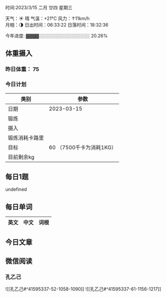 

时间:2023/3/15 二月 廿四 星期三

天气：☀️   晴 气温：+21°C 风力：↑11km/h  
月相：🌗 日出时间：06:33:22 日落时间：18:32:36

今年进度: ▓▓▓▓░░░░░░░░░░░░░░░░ 20.26%

## 体重摄入

### 昨日体重： 75
### 今日计划
| 类别           | 参数                    |
| -------------- | ----------------------- |
| 日期           | 2023-03-15               |
| 锻炼           |               |
| 摄入           |  |
| 锻炼消耗卡路里 | |
| 目标           | 60      （7500千卡为消耗1KG）                |
| 目前剩余kg               |                          |



## 每日1题

undefined

## 每日单词

| 英文       | 中文       |词根|
| ---------- | ---------- | ---|


## 今日文章



## 微信阅读

<!-- start of weread -->

### 孔乙己
![[孔乙己#^41595337-52-1058-1090]]
![[孔乙己#^41595337-61-1156-1217]]

<!-- end of weread -->
